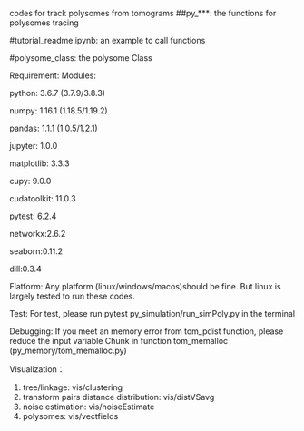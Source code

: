 codes for track polysomes from tomograms
##py_***: the functions for polysomes tracing

#tutorial_readme.ipynb: an example to call functions

#polysome_class: the polysome Class

Requirement:
Modules:

python: 3.6.7 (3.7.9/3.8.3)

numpy: 1.16.1 (1.18.5/1.19.2)

pandas: 1.1.1 (1.0.5/1.2.1)

jupyter: 1.0.0

matplotlib: 3.3.3

cupy: 9.0.0

cudatoolkit: 11.0.3 

pytest: 6.2.4

networkx:2.6.2

seaborn:0.11.2

dill:0.3.4

Flatform:
Any platform (linux/windows/macos)should be fine. But linux is largely tested to run these codes.

Test:
For test, please run pytest py_simulation/run_simPoly.py in the terminal 

Debugging:
If you meet an memory error from tom_pdist function, please reduce the input variable Chunk in function tom_memalloc (py_memory/tom_memalloc.py)

Visualization：
1. tree/linkage:  vis/clustering
2. transform pairs distance distribution: vis/distVSavg
3. noise estimation: vis/noiseEstimate
4. polysomes: vis/vectfields

